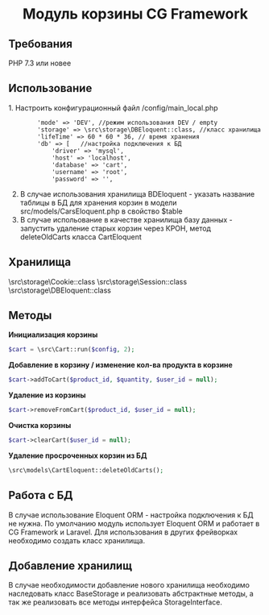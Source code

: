 <p align="center">
    <h1 align="center">Модуль корзины CG Framework</h1>

</p>
<p align="left">
<h2>Требования</h2>
PHP 7.3 или новее
<h2>Использование</h2>
1. Настроить конфигурационный файл /config/main_local.php

            'mode' => 'DEV', //режим использования DEV / empty
            'storage' => \src\storage\DBEloquent::class, //класс хранилища
            'lifeTime' => 60 * 60 * 36, // время хранения
            'db' => [   //настройка подключения к БД
                'driver' => 'mysql',
                'host' => 'localhost',
                'database' => 'cart',
                'username' => 'root',
                'password' => '',
           

2. В случае использования хранилища BDEloquent - указать название таблицы в БД для хранения корзин в модели src/models/CarsEloquent.php в свойство $table
3. В случае испольование в качестве хранилища базу данных - запустить удаление старых корзин через КРОН, метод deleteOldCarts класса CartEloquent
<h2>Хранилища</h2>

\src\storage\Cookie::class
\src\storage\Session::class
\src\storage\DBEloquent::class


<h2>Методы</h2>

**Инициализация корзины**<br>
```php
$cart = \src\Cart::run($config, 2); 
```
**Добавление в корзину / изменение кол-ва продукта в корзине**<br>
```php
$cart->addToCart($product_id, $quantity, $user_id = null);
```
**Удаление из корзины**<br>
```php
$cart->removeFromCart($product_id, $user_id = null);
```
**Очистка корзины**<br>
```php
$cart->clearCart($user_id = null);
```
**Удаление просроченных корзин из БД**<br>
```php
\src\models\CartEloquent::deleteOldCarts();
```
<h2>Работа с БД</h2> 
В случае использование Eloquent ORM - настройка подключения к БД не нужна. 
По умолчанию модуль использует Eloquent ORM и работает в CG Framework и Laravel. Для использования в других фрейворках необходимо создать класс хранилища.

<h2>Добавление хранилищ</h2>
В случае необходимости добавление нового хранилища необходимо наследовать класс BaseStorage и реализовать абстрактные методы, а так же реализовать все методы интерфейса StorageInterface. 
